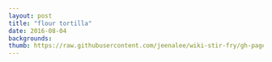 ```yaml
---
layout: post
title: "flour tortilla"
date: 2016-08-04
backgrounds:
thumb: https://raw.githubusercontent.com/jeenalee/wiki-stir-fry/gh-pages/assets/images/thumbnail/flour-tortilla.jpg
---
```

